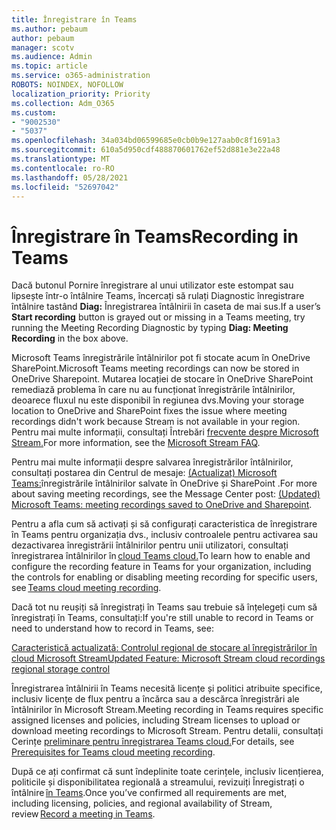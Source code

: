 ```yaml
---
title: Înregistrare în Teams
ms.author: pebaum
author: pebaum
manager: scotv
ms.audience: Admin
ms.topic: article
ms.service: o365-administration
ROBOTS: NOINDEX, NOFOLLOW
localization_priority: Priority
ms.collection: Adm_O365
ms.custom:
- "9002530"
- "5037"
ms.openlocfilehash: 34a034bd06599685e0cb0b9e127aab0c8f1691a3
ms.sourcegitcommit: 610a5d950cdf488870601762ef52d881e3e22a48
ms.translationtype: MT
ms.contentlocale: ro-RO
ms.lasthandoff: 05/28/2021
ms.locfileid: "52697042"
---
```

# <a name="recording-in-teams"></a><span data-ttu-id="c3e4f-102">Înregistrare în Teams</span><span class="sxs-lookup"><span data-stu-id="c3e4f-102">Recording in Teams</span></span>

<span data-ttu-id="c3e4f-103">Dacă butonul Pornire  înregistrare al unui utilizator este estompat sau lipsește într-o întâlnire Teams, încercați să rulați Diagnostic înregistrare întâlnire tastând **Diag:** Înregistrarea întâlnirii în caseta de mai sus.</span><span class="sxs-lookup"><span data-stu-id="c3e4f-103">If a user’s **Start recording** button is grayed out or missing in a Teams meeting, try running the Meeting Recording Diagnostic by typing **Diag: Meeting Recording** in the box above.</span></span> 

<span data-ttu-id="c3e4f-104">Microsoft Teams înregistrările întâlnirilor pot fi stocate acum în OneDrive SharePoint.</span><span class="sxs-lookup"><span data-stu-id="c3e4f-104">Microsoft Teams meeting recordings can now be stored in OneDrive Sharepoint.</span></span> <span data-ttu-id="c3e4f-105">Mutarea locației de stocare în OneDrive SharePoint remediază problema în care nu au funcționat înregistrările întâlnirilor, deoarece fluxul nu este disponibil în regiunea dvs.</span><span class="sxs-lookup"><span data-stu-id="c3e4f-105">Moving your storage location to OneDrive and SharePoint fixes the issue where meeting recordings didn't work because Stream is not available in your region.</span></span> <span data-ttu-id="c3e4f-106">Pentru mai multe informații, consultați Întrebări [frecvente despre Microsoft Stream.](/stream/faq#which-regions-does-microsoft-stream-host-my-data-in)</span><span class="sxs-lookup"><span data-stu-id="c3e4f-106">For more information, see the [Microsoft Stream FAQ](/stream/faq#which-regions-does-microsoft-stream-host-my-data-in).</span></span>

<span data-ttu-id="c3e4f-107">Pentru mai multe informații despre salvarea înregistrărilor întâlnirilor, consultați postarea din Centrul de mesaje: [(Actualizat) Microsoft Teams:](https://portal.microsoft.com/Adminportal/Home?ref=MessageCenter&id=MC222640)înregistrările întâlnirilor salvate în OneDrive și SharePoint .</span><span class="sxs-lookup"><span data-stu-id="c3e4f-107">For more about saving meeting recordings, see the Message Center post: [(Updated) Microsoft Teams: meeting recordings saved to OneDrive and Sharepoint](https://portal.microsoft.com/Adminportal/Home?ref=MessageCenter&id=MC222640).</span></span>

<span data-ttu-id="c3e4f-108">Pentru a afla cum să activați și să configurați caracteristica de înregistrare în Teams pentru organizația dvs., inclusiv controalele pentru activarea sau dezactivarea înregistrării întâlnirilor pentru unii utilizatori, consultați înregistrarea întâlnirilor în [cloud Teams cloud.](/microsoftteams/cloud-recording)</span><span class="sxs-lookup"><span data-stu-id="c3e4f-108">To learn how to enable and configure the recording feature in Teams for your organization, including the controls for enabling or disabling meeting recording for specific users, see [Teams cloud meeting recording](/microsoftteams/cloud-recording).</span></span> 

<span data-ttu-id="c3e4f-109">Dacă tot nu reușiți să înregistrați în Teams sau trebuie să înțelegeți cum să înregistrați în Teams, consultați:</span><span class="sxs-lookup"><span data-stu-id="c3e4f-109">If you're still unable to record in Teams or need to understand how to record in Teams, see:</span></span> 

[<span data-ttu-id="c3e4f-110">Caracteristică actualizată: Controlul regional de stocare al înregistrărilor în cloud Microsoft Stream</span><span class="sxs-lookup"><span data-stu-id="c3e4f-110">Updated Feature: Microsoft Stream cloud recordings regional storage control</span></span>](https://admin.microsoft.com/AdminPortal/Home#/MessageCenter?id=MC214327)

<span data-ttu-id="c3e4f-111">Înregistrarea întâlnirii în Teams necesită licențe și politici atribuite specifice, inclusiv licențe de flux pentru a încărca sau a descărca înregistrări ale întâlnirilor în Microsoft Stream.</span><span class="sxs-lookup"><span data-stu-id="c3e4f-111">Meeting recording in Teams requires specific assigned licenses and policies, including Stream licenses to upload or download meeting recordings to Microsoft Stream.</span></span> <span data-ttu-id="c3e4f-112">Pentru detalii, consultați Cerințe [preliminare pentru înregistrarea Teams cloud.](/microsoftteams/cloud-recording#prerequisites-for-teams-cloud-meeting-recording)</span><span class="sxs-lookup"><span data-stu-id="c3e4f-112">For details, see [Prerequisites for Teams cloud meeting recording](/microsoftteams/cloud-recording#prerequisites-for-teams-cloud-meeting-recording).</span></span>

<span data-ttu-id="c3e4f-113">După ce ați confirmat că sunt îndeplinite toate cerințele, inclusiv licențierea, politicile și disponibilitatea regională a streamului, revizuiți Înregistrați o întâlnire [în Teams](https://support.office.com/article/34dfbe7f-b07d-4a27-b4c6-de62f1348c24).</span><span class="sxs-lookup"><span data-stu-id="c3e4f-113">Once you’ve confirmed all requirements are met, including licensing, policies, and regional availability of Stream, review [Record a meeting in Teams](https://support.office.com/article/34dfbe7f-b07d-4a27-b4c6-de62f1348c24).</span></span> 
